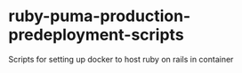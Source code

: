 # ruby-puma-production-predeployment-scripts
Scripts for setting up docker to host ruby on rails in container

